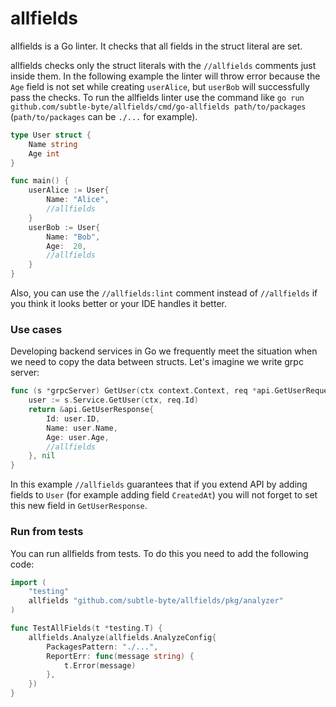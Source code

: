 # allfields

allfields is a Go linter. It checks that all fields in the struct literal are set.

allfields checks only the struct literals with the `//allfields` comments just inside them. In the following example the linter will throw error because the `Age` field is not set while creating `userAlice`, but `userBob` will successfully pass the checks. To run the allfields linter use the command like `go run github.com/subtle-byte/allfields/cmd/go-allfields path/to/packages` (`path/to/packages` can be `./...` for example).

```go
type User struct {
    Name string
    Age int
}

func main() {
    userAlice := User{
        Name: "Alice",
        //allfields
    }
    userBob := User{
        Name: "Bob",
        Age:  20,
        //allfields
    }
}
```

Also, you can use the `//allfields:lint` comment instead of `//allfields` if you think it looks better or your IDE handles it better.

### Use cases

Developing backend services in Go we frequently meet the situation when we need to copy the data between structs. Let's imagine we write grpc server:

```go
func (s *grpcServer) GetUser(ctx context.Context, req *api.GetUserRequest) (*api.GetUserResponse, error) {
	user := s.Service.GetUser(ctx, req.Id)
	return &api.GetUserResponse{
		Id: user.ID,		
		Name: user.Name,
		Age: user.Age,
		//allfields
	}, nil
}
```

In this example `//allfields` guarantees that if you extend API by adding fields to `User` (for example adding field `CreatedAt`) you will not forget to set this new field in `GetUserResponse`.

### Run from tests

You can run allfields from tests. To do this you need to add the following code:

```go
import (
	"testing"
	allfields "github.com/subtle-byte/allfields/pkg/analyzer"
)

func TestAllFields(t *testing.T) {
	allfields.Analyze(allfields.AnalyzeConfig{
		PackagesPattern: "./...",
		ReportErr: func(message string) {
			t.Error(message)
		},
	})
}
```
